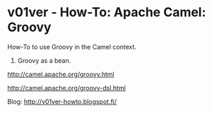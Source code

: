 # v01ver - How-To: Apache Camel: Groovy

How-To to use Groovy in the Camel context.

1.  Groovy as a bean.

http://camel.apache.org/groovy.html

http://camel.apache.org/groovy-dsl.html



Blog: http://v01ver-howto.blogspot.fi/
